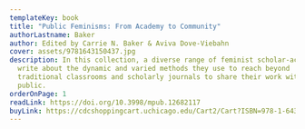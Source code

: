 ```yaml
---
templateKey: book
title: "Public Feminisms: From Academy to Community"
authorLastname: Baker
author: Edited by Carrie N. Baker & Aviva Dove-Viebahn
cover: assets/9781643150437.jpg
description: In this collection, a diverse range of feminist scholar-activists
  write about the dynamic and varied methods they use to reach beyond
  traditional classrooms and scholarly journals to share their work with the
  public.
orderOnPage: 1
readLink: https://doi.org/10.3998/mpub.12682117
buyLink: https://cdcshoppingcart.uchicago.edu/Cart2/Cart?ISBN=978-1-64315-043-7&PRESS=lever
---
```

